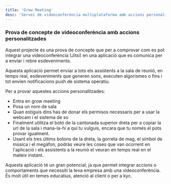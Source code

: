 ```yaml
---
title: 'Grow Meeting'
desc: 'Servei de videoconferència multiplataforma amb accions personalitzades entre usuaris a temps real'
---
```


### Prova de concepte de videoconferència amb accions personalitzades

Aquest projecte és una prova de concepte que per a comprovar com es pot integrar una videoconferència (Jitsi) en una aplicació que es comunica per a enviar i rebre esdeveniments.

Aquesta aplicació permet enviar a tots els assistents a la sala de reunió, en temps real, esdeveniments que generen sons, executen algorismes o fins i tot envien notificacions
push de sistema operatiu.

Per a provar aquestes accions personalitzades:

- Entra en grow meeting
- Posa un nom de sala
- Quan estiguis dins has de donar els permisos necessaris per a usar la webcam i el sistema de so
- Finalment utilitza el botó de la cantonada superior dreta per a copiar la url de la sala i mana-la-hi a qui tu vulguis, encara que tu només el pots provar igualment.
- Usant els tres últims botons de la dreta, la gorreta de mag, el símbol de música i el megàfon, podràs veure les coses que van ocorrent en l'aplicació i els assistents a la reunió el veuran en temps real en el mateix instant.

Aquesta aplicació té un gran potencial, ja que permet integrar accions o comportaments que necessiti la teva empresa amb una videoconferència. És molt útil en temes educatius, atenció al client o per a kyc.
